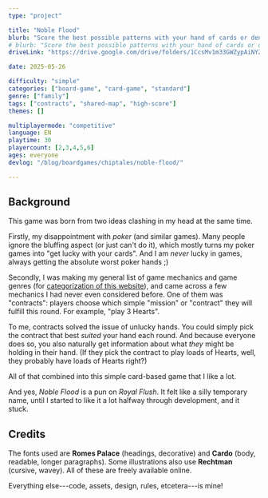 ```yaml
---
type: "project"

title: "Noble Flood"
blurb: "Score the best possible patterns with your hand of cards or deny others the opportunity. Also playable with standard deck of cards."
# blurb: "Score the best possible patterns with your hand of cards or deny others the opportunity."
driveLink: "https://drive.google.com/drive/folders/1CcsMv1m33GWZypAiNYZgkpCh17RQtqW5"

date: 2025-05-26

difficulty: "simple"
categories: ["board-game", "card-game", "standard"]
genre: ["family"]
tags: ["contracts", "shared-map", "high-score"]
themes: []

multiplayermode: "competitive"
language: EN
playtime: 30
playercount: [2,3,4,5,6]
ages: everyone
devlog: "/blog/boardgames/chiptales/noble-flood/"

---
```


## Background

This game was born from two ideas clashing in my head at the same time. 

Firstly, my disappointment with _poker_ (and similar games). Many people ignore the bluffing aspect (or just can't do it), which mostly turns my poker games into "get lucky with your cards". And I am _never_ lucky in games, always getting the absolute worst poker hands ;)

Secondly, I was making my general list of game mechanics and game genres (for [categorization of this website](/tools/use/categorizer/)), and came across a few mechanics I had never even considered before. One of them was "contracts": players choose which simple "mission" or "contract" they will fulfill this round. For example, "play 3 Hearts".

To me, contracts solved the issue of unlucky hands. You could simply pick the contract that best _suited_ your hand each round. And because everyone does so, you also naturally get information about what _they_ might be holding in their hand. (If they pick the contract to play loads of Hearts, well, they probably have loads of Hearts right?)

All of that combined into this simple card-based game that I like a lot.

And yes, _Noble Flood_ is a pun on _Royal Flush_. It felt like a silly temporary name, until I started to like it a lot halfway through development, and it stuck.

## Credits

The fonts used are **Romes Palace** (headings, decorative) and **Cardo** (body, readable, longer paragraphs). Some illustrations also use **Rechtman** (cursive, wavey). All of these are freely available online.

Everything else---code, assets, design, rules, etcetera---is mine!